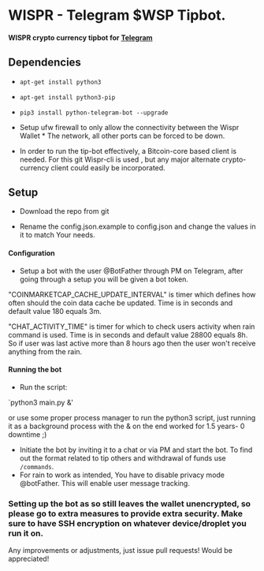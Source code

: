 # WISPR - Telegram $WSP Tipbot.
 
#### WISPR crypto currency tipbot for [Telegram](https://telegram.org)


## Dependencies 

*  `apt-get install python3`
*  `apt-get install python3-pip`
*  `pip3 install python-telegram-bot --upgrade`

* Setup ufw firewall to only allow the connectivity between the Wispr Wallet * The network, all other ports can be forced to be down.

* In order to run the tip-bot effectively, a Bitcoin-core based client is needed. For this git Wispr-cli is used , but any major alternate crypto-currency client could easily be incorporated. 

## Setup

* Download the repo from git

* Rename the config.json.example to config.json and change the values in it to match Your needs.
#### Configuration
* Setup a bot with the user @BotFather through PM on Telegram, after going through a setup you will be given a bot token.

"COINMARKETCAP_CACHE_UPDATE_INTERVAL" is timer which defines how often should the coin data cache be updated.
Time is in seconds and default value 180 equals 3m.

"CHAT_ACTIVITY_TIME" is timer for which to check users activity when rain command is used.
Time is in seconds and default value 28800 equals 8h. So if user was last active more than 8 hours ago then the user won't receive anything from the rain.
#### Running the bot
* Run the script:

`python3 main.py &' 
 
or use some proper process manager to run the python3 script, just running it as a background process with the & on the end worked for 1.5 years- 0 downtime ;)

* Initiate the bot by inviting it to a chat or via PM and start the bot. To find out the format related to tip others and withdrawal of funds use `/commands`.
* For rain to work as intended, You have to disable privacy mode @botFather. This will enable user message tracking.

### Setting up the bot as so still leaves the wallet unencrypted, so please go to extra measures to provide extra security. Make sure to have SSH encryption on whatever device/droplet you run it on. 

Any improvements or adjustments, just issue pull requests! 
Would be appreciated! 



